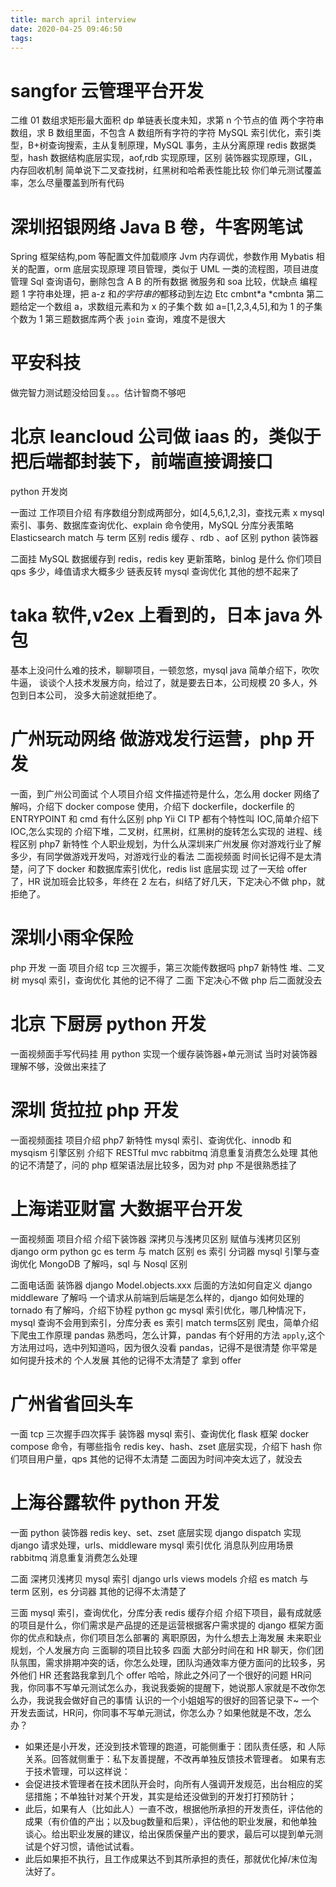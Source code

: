 ```yaml
---
title: march april interview
date: 2020-04-25 09:46:50
tags:
---
```



# sangfor 云管理平台开发 

二维 01 数组求矩形最大面积 dp 单链表长度未知，求第 n 个节点的值
两个字符串数组，求 B 数组里面，不包含 A 数组所有字符的字符
MySQL 索引优化，索引类型，B+树查询搜索，主从复制原理，MySQL 事务，主从分离原理
redis 数据类型，hash 数据结构底层实现，aof,rdb 实现原理，区别
装饰器实现原理，GIL，内存回收机制
简单说下二叉查找树，红黑树和哈希表性能比较
你们单元测试覆盖率，怎么尽量覆盖到所有代码

<!-- more -->
# 深圳招银网络 Java B 卷，牛客网笔试
Spring 框架结构,pom 等配置文件加载顺序
Jvm 内存调优，参数作用
Mybatis 相关的配置，orm
底层实现原理
项目管理，类似于 UML 一类的流程图，项目进度管理
Sql 查询语句，删除包含 A B 的所有数据
微服务和 soa 比较，优缺点
编程题
1 字符串处理，把 a-z 和*的字符串的*都移动到左边
Etc
cmbnt*a
*cmbnta
第二题给定一个数组 a，求数组元素和为 x 的子集个数
如 a=[1,2,3,4,5],和为 1 的子集个数为 1
第三题数据库两个表 `join` 查询，难度不是很大
# 平安科技
做完智力测试题没给回复。。。估计智商不够吧

# 北京 leancloud 公司做 iaas 的，类似于把后端都封装下，前端直接调接口
python 开发岗

一面过
工作项目介绍
有序数组分割成两部分，如[4,5,6,1,2,3]，查找元素 x
mysql 索引、事务、数据库查询优化、explain 命令使用，MySQL 分库分表策略
Elasticsearch match 与 term 区别
redis 缓存 、rdb 、aof 区别
python 装饰器

二面挂
MySQL 数据缓存到 redis，redis key 更新策略，binlog 是什么
你们项目 qps 多少，峰值请求大概多少
链表反转
mysql 查询优化
其他的想不起来了

# taka 软件,v2ex 上看到的，日本 java 外包
基本上没问什么难的技术，聊聊项目，一顿忽悠，mysql java 简单介绍下，吹吹牛逼，
谈谈个人技术发展方向，给过了，就是要去日本，公司规模 20 多人，外包到日本公司，
没多大前途就拒绝了。

# 广州玩动网络 做游戏发行运营，php 开发
一面，到广州公司面试
个人项目介绍
文件描述符是什么，怎么用
docker 网络了解吗，介绍下 docker compose 使用，介绍下 dockerfile，dockerfile 的 ENTRYPOINT 和 cmd 有什么区别
php Yii CI TP 都有个特性叫 IOC,简单介绍下 IOC,怎么实现的
介绍下堆，二叉树，红黑树，红黑树的旋转怎么实现的
进程、线程区别
php7 新特性
个人职业规划，为什么从深圳来广州发展
你对游戏行业了解多少，有同学做游戏开发吗，对游戏行业的看法
二面视频面
时间长记得不是太清楚，问了下 docker 和数据库索引优化，redis list 底层实现
过了一天给 offer 了，HR 说加班会比较多，年终在 2 左右，纠结了好几天，下定决心不做 php，就拒绝了。

# 深圳小雨伞保险
php 开发
一面
项目介绍
tcp 三次握手，第三次能传数据吗
php7 新特性
堆、二叉树
mysql 索引，查询优化
其他的记不得了
二面
下定决心不做 php 后二面就没去

# 北京 下厨房 python 开发
一面视频面手写代码挂
用 python 实现一个缓存装饰器+单元测试
当时对装饰器理解不够，没做出来挂了

# 深圳 货拉拉 php 开发
一面视频面挂
项目介绍
php7 新特性
mysql 索引、查询优化、innodb 和 mysqism 引擎区别
介绍下 RESTful mvc
rabbitmq 消息重复消费怎么处理
其他的记不清楚了，问的 php 框架语法层比较多，因为对 php 不是很熟悉挂了

# 上海诺亚财富 大数据平台开发
一面视频面
项目介绍
介绍下装饰器
深拷贝与浅拷贝区别
赋值与浅拷贝区别
django orm
python gc
es term 与 match 区别
es 索引 分词器
mysql 引擎与查询优化
MongoDB 了解吗，sql 与 Nosql 区别

二面电话面
装饰器
django Model.objects.xxx 后面的方法如何自定义
django middleware 了解吗
一个请求从前端到后端是怎么样的，django 如何处理的
tornado 有了解吗，介绍下协程
python gc
mysql 索引优化，哪几种情况下，mysql 查询不会用到索引，分库分表
es 索引 match terms区别
爬虫，简单介绍下爬虫工作原理
pandas 熟悉吗，怎么计算，pandas 有个好用的方法 `apply`,这个方法用过吗，选中列知道吗，因为很久没看 pandas，记得不是很清楚
你平常是如何提升技术的
个人发展
其他的记得不太清楚了
拿到 offer

# 广州省省回头车
一面
tcp 三次握手四次挥手
装饰器
mysql 索引、查询优化
flask 框架
docker compose 命令，有哪些指令
redis key、hash、zset 底层实现，介绍下 hash
你们项目用户量，qps
其他的记得不太清楚
二面因为时间冲突太远了，就没去

# 上海谷露软件 python 开发

一面
python 装饰器
redis key、set、zset 底层实现
django dispatch 实现
django 请求处理，urls、middleware
mysql 索引优化
消息队列应用场景 rabbitmq 消息重复消费怎么处理

二面
深拷贝浅拷贝
mysql 索引
django urls views models 介绍
es match 与 term 区别，es 分词器
其他的记得不太清楚了

三面
mysql 索引，查询优化，分库分表
redis 缓存介绍
介绍下项目，最有成就感的项目是什么，你们需求是产品提的还是运营根据客户需求提的
django 框架方面
你的优点和缺点，你们项目怎么部署的
离职原因，为什么想去上海发展
未来职业规划，个人发展方向
三面聊的项目比较多
四面
大部分时间在和 HR 聊天，你们团队氛围，需求排期冲突的话，你怎么处理，团队沟通效率方便方面问的比较多，另外他们 HR 还套路我拿到几个 offer 哈哈，除此之外问了一个很好的问题
HR问我，你同事不写单元测试怎么办，我说我委婉的提醒下，她说那人家就是不改你怎么办，我说我会做好自己的事情
认识的一个小姐姐写的很好的回答记录下~
一个开发去面试，HR问，你同事不写单元测试，你怎么办？如果他就是不改，怎么办？
- 如果还是小开发，还没到技术管理的跑道，可能侧重于：团队责任感，和 人际关系。回答就侧重于：私下友善提醒，不改再单独反馈技术管理者。
如果有志于技术管理，可以这样说：
- 会促进技术管理者在技术团队开会时，向所有人强调开发规范，出台相应的奖惩措施；不单独针对某个开发，其实是给还没做到的开发打打预防针；
- 此后，如果有人（比如此人）一直不改，根据他所承担的开发责任，评估他的成果（有价值的产出；以及bug数量和后果），评估他的职业发展，和他单独谈心。给出职业发展的建议，给出保质保量产出的要求，最后可以提到单元测试是个好习惯，请他试试看。
- 此后如果拒不执行，且工作成果达不到其所承担的责任，那就优化掉/末位淘汰好了。


